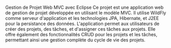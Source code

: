 Gestion de Projet Web MVC avec Eclipse
Ce projet est une application web de gestion de projet développée en utilisant le modèle MVC. Il utilise WildFly comme serveur d'application et les technologies JPA, Hibernate, et J2EE pour la persistance des données. L'application permet aux utilisateurs de créer des projets, des tâches, et d'assigner ces tâches aux projets. Elle offre également des fonctionnalités CRUD pour les projets et les tâches, permettant ainsi une gestion complète du cycle de vie des projets.
